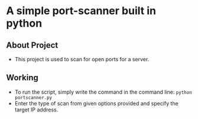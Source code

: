 # A simple port-scanner built in python

## About Project
- This project is used to scan for open ports for a server.

## Working
- To run the script, simply write the command in the command line: `python portscanner.py`
- Enter the type of scan from given options provided and specify the target IP address.
